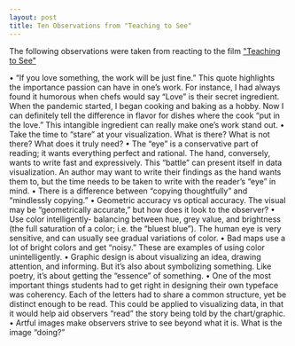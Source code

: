 ```yaml
---
layout: post
title: Ten Observations from "Teaching to See"
---
```


The following observations were taken from reacting to the film ["Teaching to See"](http://teachingtosee.org/film/TeachingToSee.html?gclid=EAIaIQobChMI38GMg8eH2QIVFLbACh0vIwqcEAAYASAAEgKzp_D_BwE)

•	“If you love something, the work will be just fine.” This quote highlights the importance passion can have in one’s work. For instance, I had always found it humorous when chefs would say “Love” is their secret ingredient. When the pandemic started, I began cooking and baking as a hobby. Now I can definitely tell the difference in flavor for dishes where the cook “put in the love.” This intangible ingredient can really make one’s work stand out.
•	Take the time to “stare” at your visualization. What is there? What is not there? What does it truly need?
•	The “eye” is a conservative part of reading; it wants everything perfect and rational. The hand, conversely, wants to write fast and expressively. This “battle” can present itself in data visualization. An author may want to write their findings as the hand wants them to, but the time needs to be taken to write with the reader’s “eye” in mind.
•	There is a difference between “copying thoughtfully” and “mindlessly copying.” 
•	Geometric accuracy vs optical accuracy. The visual may be “geometrically accurate,” but how does it look to the observer? 
•	Use color intelligently- balancing between hue, grey value, and brightness (the full saturation of a color; i.e. the “bluest blue”). The human eye is very sensitive, and can usually see gradual variations of color.
•	Bad maps use a lot of bright colors and get “noisy.” These are examples of using color unintelligently. 
•	Graphic design is about visualizing an idea, drawing attention, and informing. But it’s also about symbolizing something. Like poetry, it’s about getting the “essence” of something.
•	One of the most important things students had to get right in designing their own typeface was coherency. Each of the letters had to share a common structure, yet be distinct enough to be read. This could be applied to visualizing data, in that it would help aid observers “read” the story being told by the chart/graphic.
•	Artful images make observers strive to see beyond what it is. What is the image “doing?” 
